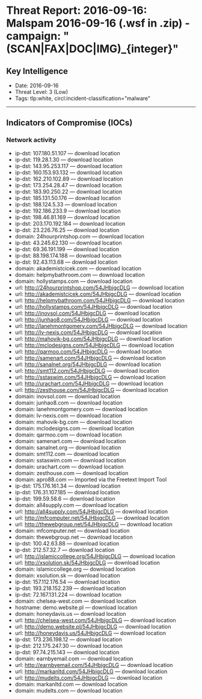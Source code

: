 # Threat Report: 2016-09-16: Malspam 2016-09-16 (.wsf in .zip) - campaign: "(SCAN|FAX|DOC|IMG)_{integer}"


## Key Intelligence
* Date: 2016-09-16
* Threat Level: 3 (Low)
* Tags: tlp:white, circl:incident-classification="malware"

---

## Indicators of Compromise (IOCs)
### Network activity
* ip-dst: 107.180.51.107 — download location
* ip-dst: 119.28.1.30 — download location
* ip-dst: 143.95.253.117 — download location
* ip-dst: 160.153.93.132 — download location
* ip-dst: 162.210.102.89 — download location
* ip-dst: 173.254.28.47 — download location
* ip-dst: 183.90.250.22 — download location
* ip-dst: 185.131.50.176 — download location
* ip-dst: 188.124.5.33 — download location
* ip-dst: 192.186.233.9 — download location
* ip-dst: 198.46.81.169 — download location
* ip-dst: 203.170.192.184 — download location
* ip-dst: 23.226.76.25 — download location
* domain: 24hourprintshop.com — download location
* ip-dst: 43.245.62.130 — download location
* ip-dst: 69.36.191.199 — download location
* ip-dst: 88.198.174.188 — download location
* ip-dst: 92.43.113.68 — download location
* domain: akademistcicek.com — download location
* domain: helpmybathroom.com — download location
* domain: hollystamps.com — download location
* url: http://24hourprintshop.com/54JHbjgcDLG — download location
* url: http://akademistcicek.com/54JHbjgcDLG — download location
* url: http://helpmybathroom.com/54JHbjgcDLG — download location
* url: http://hollystamps.com/54JHbjgcDLG — download location
* url: http://inovsol.com/54JHbjgcDLG — download location
* url: http://junhao8.com/54JHbjgcDLG — download location
* url: http://lanehmontgomery.com/54JHbjgcDLG — download location
* url: http://lv-nexis.com/54JHbjgcDLG — download location
* url: http://mahovik-bg.com/54JHbjgcDLG — download location
* url: http://mclodesigns.com/54JHbjgcDLG — download location
* url: http://qarmoo.com/54JHbjgcDLG — download location
* url: http://samenart.com/54JHbjgcDLG — download location
* url: http://sanalnet.org/54JHbjgcDLG — download location
* url: http://smt112.com/54JHbjgcDLG — download location
* url: http://sstaswim.com/54JHbjgcDLG — download location
* url: http://urachart.com/54JHbjgcDLG — download location
* url: http://zesthouse.com/54JHbjgcDLG — download location
* domain: inovsol.com — download location
* domain: junhao8.com — download location
* domain: lanehmontgomery.com — download location
* domain: lv-nexis.com — download location
* domain: mahovik-bg.com — download location
* domain: mclodesigns.com — download location
* domain: qarmoo.com — download location
* domain: samenart.com — download location
* domain: sanalnet.org — download location
* domain: smt112.com — download location
* domain: sstaswim.com — download location
* domain: urachart.com — download location
* domain: zesthouse.com — download location
* domain: apro88.com — Imported via the Freetext Import Tool
* ip-dst: 175.176.161.34 — download location
* ip-dst: 176.31.107.185 — download location
* ip-dst: 199.59.58.6 — download location
* domain: all4supply.com — download location
* url: http://all4supply.com/54JHbjgcDLG — download location
* url: http://mfcomputer.net/54JHbjgcDLG — download location
* url: http://thewebgroup.net/54JHbjgcDLG — download location
* domain: mfcomputer.net — download location
* domain: thewebgroup.net — download location
* ip-dst: 100.42.63.88 — download location
* ip-dst: 212.57.32.7 — download location
* url: http://islamiccollege.org/54JHbjgcDLG — download location
* url: http://xsolution.sk/54JHbjgcDLG — download location
* domain: islamiccollege.org — download location
* domain: xsolution.sk — download location
* ip-dst: 157.112.176.54 — download location
* ip-dst: 193.218.152.239 — download location
* ip-dst: 72.167.131.224 — download location
* domain: chelsea-west.com — download location
* hostname: demo.website.pl — download location
* domain: honeydavis.us — download location
* url: http://chelsea-west.com/54JHbjgcDLG — download location
* url: http://demo.website.pl/54JHbjgcDLG — download location
* url: http://honeydavis.us/54JHbjgcDLG — download location
* ip-dst: 173.236.198.12 — download location
* ip-dst: 212.175.247.30 — download location
* ip-dst: 97.74.215.143 — download location
* domain: earnbyemail.com — download location
* url: http://earnbyemail.com/54JHbjgcDLG — download location
* url: http://markanltd.com/54JHbjgcDLG — download location
* url: http://mudelts.com/54JHbjgcDLG — download location
* domain: markanltd.com — download location
* domain: mudelts.com — download location
